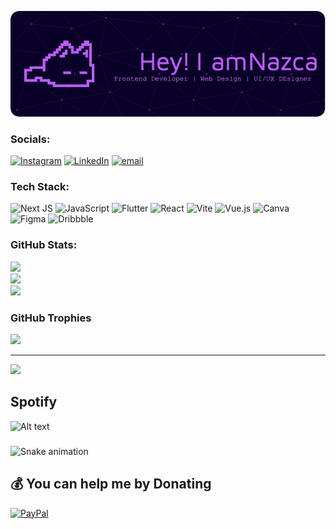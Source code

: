 ![Nazca 13](images/github-header-image2.png)

### Socials:
[![Instagram](https://img.shields.io/badge/Instagram-%23E4405F.svg?logo=Instagram&logoColor=white)](https://instagram.com/https://instagram.com/nazcanokaze) [![LinkedIn](https://img.shields.io/badge/LinkedIn-%230077B5.svg?logo=linkedin&logoColor=white)](https://linkedin.com/in/https://www.linkedin.com/in/sengoku-ringen-5ab392325/) [![email](https://img.shields.io/badge/Email-D14836?logo=gmail&logoColor=white)](mailto:nazcanokaze@gmail.com) 

### Tech Stack:
![Next JS](https://img.shields.io/badge/Next-black?style=flat-square&logo=next.js&logoColor=white) ![JavaScript](https://img.shields.io/badge/javascript-%23323330.svg?style=flat-square&logo=javascript&logoColor=%23F7DF1E) ![Flutter](https://img.shields.io/badge/Flutter-%2302569B.svg?style=flat-square&logo=Flutter&logoColor=white) ![React](https://img.shields.io/badge/react-%2320232a.svg?style=flat-square&logo=react&logoColor=%2361DAFB) ![Vite](https://img.shields.io/badge/vite-%23646CFF.svg?style=flat-square&logo=vite&logoColor=white) ![Vue.js](https://img.shields.io/badge/vue.js-%2335495e.svg?style=flat-square&logo=vuedotjs&logoColor=%234FC08D) ![Canva](https://img.shields.io/badge/Canva-%2300C4CC.svg?style=flat-square&logo=Canva&logoColor=white) ![Figma](https://img.shields.io/badge/figma-%23F24E1E.svg?style=flat-square&logo=figma&logoColor=white) ![Dribbble](https://img.shields.io/badge/Dribbble-EA4C89?style=flat-square&logo=dribbble&logoColor=white)
### GitHub Stats:
![](https://github-readme-stats.vercel.app/api?username=Nazca13&theme=midnight-purple&hide_border=false&include_all_commits=false&count_private=false)<br/>
![](https://nirzak-streak-stats.vercel.app/?user=Nazca13&theme=midnight-purple&hide_border=false)<br/>
![](https://github-readme-stats.vercel.app/api/top-langs/?username=Nazca13&theme=midnight-purple&hide_border=false&include_all_commits=false&count_private=false&layout=compact)

### GitHub Trophies
![](https://github-profile-trophy.vercel.app/?username=Nazca13&theme=radical&no-frame=false&no-bg=true&margin-w=4)

---
[![](https://visitcount.itsvg.in/api?id=Nazca13&icon=0&color=0)](https://visitcount.itsvg.in)

## Spotify
![Alt text](https://spotify-recently-played-readme.vercel.app/api?user=31yn5e5rl5evy5yoxan6fy2w25fe&unique={true|1|on|yes})

###

<img src="https://raw.githubusercontent.com/Nazca13/Nazca13/output/snake.svg" alt="Snake animation" />

###

  ## 💰 You can help me by Donating
  [![PayPal](https://img.shields.io/badge/PayPal-00457C?style=for-the-badge&logo=paypal&logoColor=white)](https://paypal.me/paypal.me/NazcaNokaze) 

  
<!-- Proudly created with GPRM ( https://gprm.itsvg.in ) -->